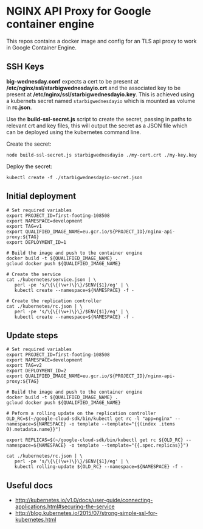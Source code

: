 # NGINX API Proxy for Google container engine
This repos contains a docker image and config for an TLS api proxy to work in Google Container Engine.

## SSH Keys
**big-wednesday.conf** expects a cert to be present at **/etc/nginx/ssl/starbigwednesdayio.crt** and the associated key to be present at **/etc/nginx/ssl/starbigwednesdayio.key**. This is achieved using a kubernets secret named `starbigwednesdayio` which is mounted as volume in **rc.json**.

Use the **build-ssl-secret.js** script to create the secret, passing in paths to relevant crt and key files, this will output the secret as a JSON file which can be deployed using the kubernetes command line.

Create the secret:

``` shell
node build-ssl-secret.js starbigwednesdayio ./my-cert.crt ./my-key.key
```

Deploy the secret:

``` shell
kubectl create -f ./starbigwednesdayio-secret.json
```

## Initial deployment

 ``` shell
 # Set required variables
 export PROJECT_ID=first-footing-108508
 export NAMESPACE=development
 export TAG=v1
 export QUALIFIED_IMAGE_NAME=eu.gcr.io/${PROJECT_ID}/nginx-api-proxy:${TAG}
 export DEPLOYMENT_ID=1

 # Build the image and push to the container engine
 docker build -t ${QUALIFIED_IMAGE_NAME} .
 gcloud docker push ${QUALIFIED_IMAGE_NAME}

 # Create the service
 cat ./kubernetes/service.json | \
    perl -pe 's/\{\{(\w+)\}\}/$ENV{$1}/eg' | \
    kubectl create --namespace=${NAMESPACE} -f -

 # Create the replication controller
 cat ./kubernetes/rc.json | \
    perl -pe 's/\{\{(\w+)\}\}/$ENV{$1}/eg' | \
    kubectl create --namespace=${NAMESPACE} -f -
 ```

## Update steps
 ``` shell
 # Set required variables
 export PROJECT_ID=first-footing-108508
 export NAMESPACE=development
 export TAG=v2
 export DEPLOYMENT_ID=2
 export QUALIFIED_IMAGE_NAME=eu.gcr.io/${PROJECT_ID}/nginx-api-proxy:${TAG}

 # Build the image and push to the container engine
 docker build -t ${QUALIFIED_IMAGE_NAME} .
 gcloud docker push ${QUALIFIED_IMAGE_NAME}

 # Peform a rolling update on the replication controller
 OLD_RC=$(~/google-cloud-sdk/bin/kubectl get rc -l "app=nginx" --namespace=${NAMESPACE} -o template --template="{{(index .items 0).metadata.name}}")

 export REPLICAS=$(~/google-cloud-sdk/bin/kubectl get rc ${OLD_RC} --namespace=${NAMESPACE} -o template --template="{{.spec.replicas}}")

 cat ./kubernetes/rc.json | \
    perl -pe 's/\{\{(\w+)\}\}/$ENV{$1}/eg' | \
    kubectl rolling-update ${OLD_RC} --namespace=${NAMESPACE} -f -
 ```

## Useful docs
- http://kubernetes.io/v1.0/docs/user-guide/connecting-applications.html#securing-the-service
- http://blog.kubernetes.io/2015/07/strong-simple-ssl-for-kubernetes.html
